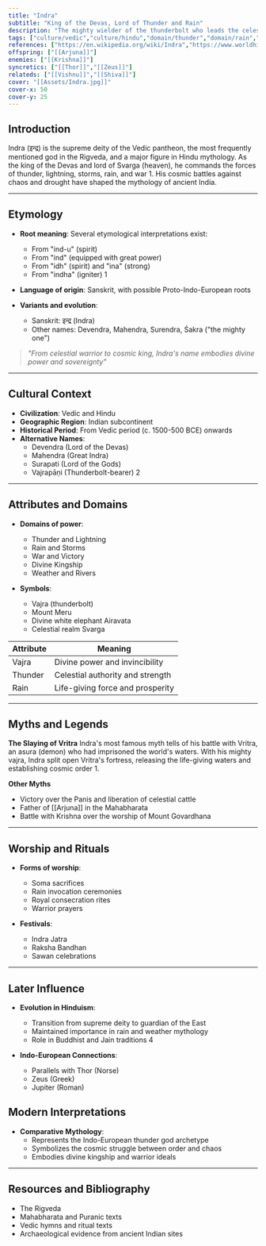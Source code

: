 ```yaml
---
title: "Indra"
subtitle: "King of the Devas, Lord of Thunder and Rain"
description: "The mighty wielder of the thunderbolt who leads the celestial armies and brings life-giving rains to Earth"
tags: ["culture/vedic","culture/hindu","domain/thunder","domain/rain","domain/war","trait/male","trait/deity","trait/king","trait/aditya","motif/A280"]
references: ["https://en.wikipedia.org/wiki/Indra","https://www.worldhistory.org/Indra/","https://www.newworldencyclopedia.org/entry/Indra","https://www.britannica.com/topic/Indra"]
offspring: ["[[Arjuna]]"]
enemies: ["[[Krishna]]"]
syncretics: ["[[Thor]]","[[Zeus]]"]
relateds: ["[[Vishnu]]","[[Shiva]]"]
cover: "[[Assets/Indra.jpg]]"
cover-x: 50
cover-y: 25
---
```

## Introduction
Indra (इन्द्र) is the supreme deity of the Vedic pantheon, the most frequently mentioned god in the Rigveda, and a major figure in Hindu mythology. As the king of the Devas and lord of Svarga (heaven), he commands the forces of thunder, lightning, storms, rain, and war <mcreference link="https://en.wikipedia.org/wiki/Indra" index="1">1</mcreference>. His cosmic battles against chaos and drought have shaped the mythology of ancient India.

---

## Etymology

- **Root meaning**: Several etymological interpretations exist:
  - From "ind-u" (spirit)
  - From "ind" (equipped with great power)
  - From "idh" (spirit) and "ina" (strong)
  - From "indha" (igniter)
<mcreference link="https://en.wikipedia.org/wiki/Indra" index="1">1</mcreference>

- **Language of origin**: Sanskrit, with possible Proto-Indo-European roots
- **Variants and evolution**: 
  - Sanskrit: इन्द्र (Indra)
  - Other names: Devendra, Mahendra, Surendra, Śakra ("the mighty one")

> _"From celestial warrior to cosmic king, Indra's name embodies divine power and sovereignty"_

---

## Cultural Context

- **Civilization**: Vedic and Hindu
- **Geographic Region**: Indian subcontinent
- **Historical Period**: From Vedic period (c. 1500-500 BCE) onwards
- **Alternative Names**:
  - Devendra (Lord of the Devas)
  - Mahendra (Great Indra)
  - Surapati (Lord of the Gods)
  - Vajrapāṇi (Thunderbolt-bearer)
<mcreference link="https://www.worldhistory.org/Indra/" index="2">2</mcreference>

---

## Attributes and Domains

- **Domains of power**: 
  - Thunder and Lightning
  - Rain and Storms
  - War and Victory
  - Divine Kingship
  - Weather and Rivers

- **Symbols**: 
  - Vajra (thunderbolt)
  - Mount Meru
  - Divine white elephant Airavata
  - Celestial realm Svarga

| Attribute | Meaning |
|----------------|---------------------------------|
| Vajra | Divine power and invincibility |
| Thunder | Celestial authority and strength |
| Rain | Life-giving force and prosperity |

---

## Myths and Legends

**The Slaying of Vritra**
Indra's most famous myth tells of his battle with Vritra, an asura (demon) who had imprisoned the world's waters. With his mighty vajra, Indra split open Vritra's fortress, releasing the life-giving waters and establishing cosmic order <mcreference link="https://en.wikipedia.org/wiki/Indra" index="1">1</mcreference>.

**Other Myths**
- Victory over the Panis and liberation of celestial cattle
- Father of [[Arjuna]] in the Mahabharata
- Battle with Krishna over the worship of Mount Govardhana

---

## Worship and Rituals

- **Forms of worship**: 
  - Soma sacrifices
  - Rain invocation ceremonies
  - Royal consecration rites
  - Warrior prayers

- **Festivals**: 
  - Indra Jatra
  - Raksha Bandhan
  - Sawan celebrations

---

## Later Influence

- **Evolution in Hinduism**: 
  - Transition from supreme deity to guardian of the East
  - Maintained importance in rain and weather mythology
  - Role in Buddhist and Jain traditions
<mcreference link="https://www.britannica.com/topic/Indra" index="4">4</mcreference>

- **Indo-European Connections**:
  - Parallels with Thor (Norse)
  - Zeus (Greek)
  - Jupiter (Roman)

## Modern Interpretations

- **Comparative Mythology**:
  - Represents the Indo-European thunder god archetype
  - Symbolizes the cosmic struggle between order and chaos
  - Embodies divine kingship and warrior ideals

---

## Resources and Bibliography

- The Rigveda
- Mahabharata and Puranic texts
- Vedic hymns and ritual texts
- Archaeological evidence from ancient Indian sites
